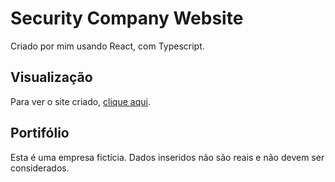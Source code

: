 # Security Company Website

Criado por mim usando React, com Typescript.

## Visualização

Para ver o site criado, [clique aqui](https://security-company.andregosling.com).

## Portifólio

Esta é uma empresa fictícia. Dados inseridos não são reais e não devem ser considerados.
